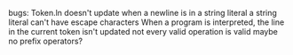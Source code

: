 bugs: Token.ln doesn't update when a newline is in a string literal
a string literal can't have escape characters
When a program is interpreted, the line in the current token isn't updated
not every valid operation is valid
maybe no prefix operators?